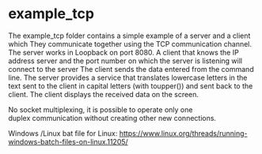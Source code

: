 # example_tcp
The example_tcp folder contains a simple example of a server and a client
which They communicate together using the TCP communication channel.
The server works in Loopback on port 8080. A client that knows the IP address
server and the port number on which the server is listening will connect to the server
The client sends the data entered from the command line.
The server provides a service that translates lowercase letters in the text
sent to the client in capital letters (with toupper())
and sent back to the client.
The client displays the received data on the screen.

No socket multiplexing, it is possible to operate only one  
duplex communication without creating other new connections.

Windows /Linux 
bat file for Linux: https://www.linux.org/threads/running-windows-batch-files-on-linux.11205/
